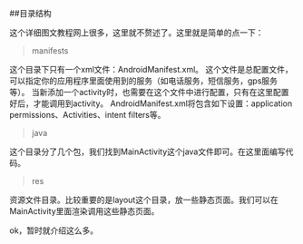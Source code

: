 ##目录结构

这个详细图文教程网上很多，这里就不赘述了。这里就是简单的点一下：

>manifests

这个目录下只有一个xml文件：AndroidManifest.xml。
这个文件是总配置文件，可以指定你的应用程序里面使用到的服务（如电话服务，短信服务，gps服务等）。
当新添加一个activity时，也需要在这个文件中进行配置，只有在这里配置好后，才能调用到activity。
AndroidManifest.xml将包含如下设置：application permissions、Activities、intent filters等。

>java

这个目录分了几个包，我们找到MainActivity这个java文件即可。在这里面编写代码。

>res

资源文件目录。比较重要的是layout这个目录，放一些静态页面。我们可以在MainActivity里面渲染调用这些静态页面。

ok，暂时就介绍这么多。